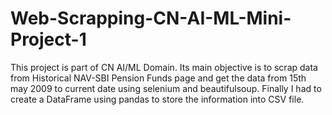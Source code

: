 # Web-Scrapping-CN-AI-ML-Mini-Project-1

This project is part of CN AI/ML Domain.
Its main objective is to scrap data from Historical NAV-SBI Pension Funds page and get the data from 15th may 2009 to current date using selenium and beautifulsoup. Finally I had to create a DataFrame using pandas to store the information into CSV file.
